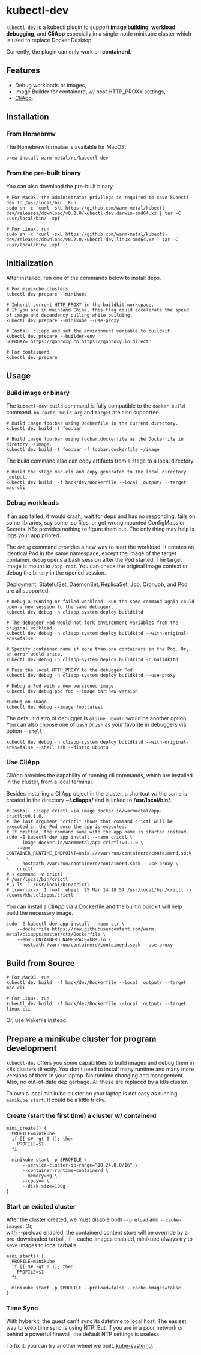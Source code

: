 # kubectl-dev

`kubectl-dev` is a kubectl plugin to support **image building**, **workload debugging**, 
and **CliApp** especially in a single-node minikube cluster which is used to replace Docker Desktop.

Currently, the plugin can only work on **containerd**.

## Features
* Debug workloads or images,
* Image Builder for containerd, w/ host HTTP_PROXY settings,
* [CliApp](https://github.com/warm-metal/cliapp#cliapp).

## Installation

### From Homebrew
The Homebrew formulae is available for MacOS.

```shell script
brew install warm-metal/rc/kubectl-dev
```

### From the pre-built binary
You can also download the pre-built binary.

```shell script
# For MacOS, the administrator privilege is required to save kubectl-dev to /usr/local/bin. Run
sudo sh -c 'curl -skL https://github.com/warm-metal/kubectl-dev/releases/download/v0.2.0/kubectl-dev.darwin-amd64.xz | tar -C /usr/local/bin/ -xpf -'

# For Linux, run
sudo sh -c 'curl -skL https://github.com/warm-metal/kubectl-dev/releases/download/v0.2.0/kubectl-dev.linux-amd64.xz | tar -C /usr/local/bin/ -xpf -'
```

## Initialization
After installed, run one of the commands below to install deps.
```shell script
# For minikube clusters
kubectl dev prepare --minikube

# Inherit current HTTP_PROXY in the buildkit workspace.
# If you are in mainland China, this flag could accelerate the speed of image and dependency pulling while building.
kubectl dev prepare --minikube --use-proxy

# Install cliapp and set the environment variable to buildkit.
kubectl dev prepare --builder-env GOPROXY='https://goproxy.cn|https://goproxy.io|direct'

# For containerd
kubectl dev prepare
```

## Usage
### Build image or binary

The `kubectl-dev build` command is fully compatible to the `docker build` command.
`no-cache`, `build-arg` and `target` are also supported.

```shell script
# Build image foo:bar using Dockerfile in the current directory.
kubectl dev build -t foo:bar

# Build image foo:bar using foobar.dockerfile as the Dockerfile in diretory ~/image.
kubectl dev build -t foo:bar -f foobar.dockerfile ~/image
```

The build command also can copy artifacts from a stage to a local directory.

```shell script
# Build the stage mac-cli and copy generated to the local directory _output.
kubectl dev build  -f hack/dev/Dockerfile --local _output/ --target mac-cli
```

### Debug workloads

If an app failed, it would crash, wait for deps and has no responding, fails on some libraries, 
say some .so files, or get wrong mounted ConfigMaps or Secrets.
K8s provides nothing to figure them out. The only thing may help is logs your app printed.

The `debug` command provides a new way to start the workload. It creates an identical Pod in the same namespace,
except the image of the target container. `debug` opens a bash session after the Pod started. 
The target image is mount to `/app-root`. 
You can check the original image context or debug the binary in the opened session.

Deployment, StatefulSet, DaemonSet, ReplicaSet, Job, CronJob, and Pod are all supported. 

```shell script
# Debug a running or failed workload. Run the same command again could open a new session to the same debugger.
kubectl dev debug -n cliapp-system deploy buildkitd

# The debugger Pod would not fork environment variables from the original workload.
kubectl dev debug -n cliapp-system deploy buildkitd --with-original-envs=false

# Specify container name if more than one containers in the Pod. Or, an error would arise.
kubectl dev debug -n cliapp-system deploy buildkitd -c buildkitd

# Pass the local HTTP_PROXY to the debugger Pod.
kubectl dev debug -n cliapp-system deploy buildkitd --use-proxy

# Debug a Pod with a new versioned image. 
kubectl dev debug pod foo --image bar:new-version

#Debug an image.
kubectl dev debug --image foo:latest
```

The default distro of debugger is `alpine`. `ubuntu` would be another option.
You can also choose one of `bash` or `zsh` as your favorite in debuggers via option `--shell`.
```shell script
kubectl dev debug -n cliapp-system deploy buildkitd --with-original-envs=false --shell zsh --distro ubuntu
```

### Use CliApp

CliApp provides the capability of running cli commands, which are installed in the cluster, from a local terminal.

Besides installing a CliApp object in the cluster, a shortcut w/ the same is created in the directory **~/.cliapps/**
and is linked to **/usr/local/bin/**.

```shell script
# Install cliapp crictl via image docker.io/warmmetal/app-crictl:v0.1.0.
# The last argument "crictl" shows that command crictl will be executed in the Pod once the app is executed. 
# If omitted, the command same with the app name is started instead.
sudo -E kubectl dev app install --name crictl \
	--image docker.io/warmmetal/app-crictl:v0.1.0 \
	--env CONTAINER_RUNTIME_ENDPOINT=unix:///var/run/containerd/containerd.sock \
	--hostpath /var/run/containerd/containerd.sock --use-proxy \
	crictl
# ❯ command -v crictl
# /usr/local/bin/crictl
# ❯ ls -l /usr/local/bin/crictl
# lrwxr-xr-x  1 root  wheel  25 Mar 14 18:57 /usr/local/bin/crictl -> /Users/kh/.cliapps/crictl
```

You can install a CliApp via a Dockerfile and the builtin buildkit will help build the necessary image.
```shell script
sudo -E kubectl dev app install --name ctr \
	--dockerfile https://raw.githubusercontent.com/warm-metal/cliapps/master/ctr/Dockerfile \
	--env CONTAINERD_NAMESPACE=k8s.io \
	--hostpath /var/run/containerd/containerd.sock --use-proxy
```

## Build from Source

```shell script
# For MacOS, run
kubectl dev build  -f hack/dev/Dockerfile --local _output/ --target mac-cli

# For Linux, run
kubectl dev build  -f hack/dev/Dockerfile --local _output/ --target linux-cli
```

Or, use Makefile instead.

## Prepare a minikube cluster for program development

`kubectl-dev` offers you some capabilities to build images and debug them in k8s clusters directly.
You don't need to install many runtime and many more versions of them in your laptop.
No runtime changing and management. Also, no out-of-date dep garbage. All these are replaced by a k8s cluster.

To own a local minikube cluster on your laptop is not easy as running `minikube start`. It could be a little tricky.

### Create (start the first time) a cluster w/ containerd

```shell script
mini_create() {
  PROFILE=minikube
  if [[ $# -gt 0 ]]; then
    PROFILE=$1
  fi

  minikube start -p $PROFILE \
      --service-cluster-ip-range="10.24.0.0/16" \
      --container-runtime=containerd \
      --memory=8g \
      --cpus=4 \
      --disk-size=100g
}
```

### Start an existed cluster

After the cluster created, we must disable both `--preload` and `--cache-images`. Or,  
with --preload enabled, the containerd content store will be override by a pre-downloaded tarball.
If --cache-images enabled, minikube always try to save images to local tarballs.

```shell script
mini_start() {
  PROFILE=minikube
  if [[ $# -gt 0 ]]; then
    PROFILE=$1
  fi

  minikube start -p $PROFILE --preload=false --cache-images=false
}
```

### Time Sync
With hyberkit, the guest can't sync its datetime to local host. The easiest way to keep time sync is using NTP.
But, if you are in a poor network or behind a powerful firewall, the default NTP settings is useless.

To fix it, you can try another wheel we built, [kube-systemd](https://github.com/warm-metal/kube-systemd).
